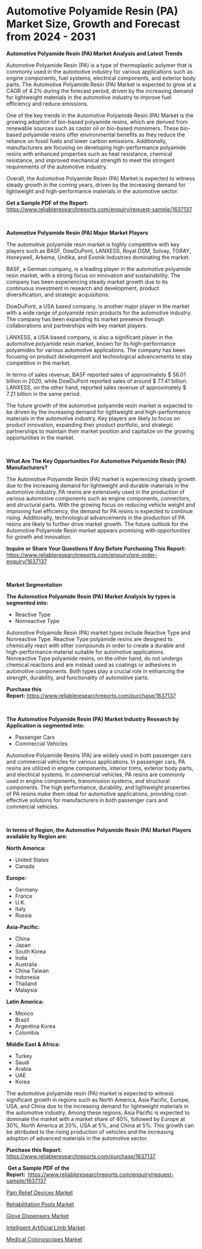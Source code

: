 <p><h1>Automotive Polyamide Resin (PA) Market Size, Growth and Forecast from 2024 - 2031</h1></p><p><strong>Automotive Polyamide Resin (PA) Market Analysis and Latest Trends</strong></p>
<p><p>Automotive Polyamide Resin (PA) is a type of thermoplastic polymer that is commonly used in the automotive industry for various applications such as engine components, fuel systems, electrical components, and exterior body parts. The Automotive Polyamide Resin (PA) Market is expected to grow at a CAGR of 4.2% during the forecast period, driven by the increasing demand for lightweight materials in the automotive industry to improve fuel efficiency and reduce emissions.</p><p>One of the key trends in the Automotive Polyamide Resin (PA) Market is the growing adoption of bio-based polyamide resins, which are derived from renewable sources such as castor oil or bio-based monomers. These bio-based polyamide resins offer environmental benefits as they reduce the reliance on fossil fuels and lower carbon emissions. Additionally, manufacturers are focusing on developing high-performance polyamide resins with enhanced properties such as heat resistance, chemical resistance, and improved mechanical strength to meet the stringent requirements of the automotive industry.</p><p>Overall, the Automotive Polyamide Resin (PA) Market is expected to witness steady growth in the coming years, driven by the increasing demand for lightweight and high-performance materials in the automotive sector.</p></p>
<p><strong>Get a Sample PDF of the Report:&nbsp;</strong> <a href="https://www.reliableresearchreports.com/enquiry/request-sample/1637137">https://www.reliableresearchreports.com/enquiry/request-sample/1637137</a></p>
<p>&nbsp;</p>
<p><strong>Automotive Polyamide Resin (PA) Major Market Players</strong></p>
<p><p>The automotive polyamide resin market is highly competitive with key players such as BASF, DowDuPont, LANXESS, Royal DSM, Solvay, TORAY, Honeywell, Arkema, Unitika, and Evonik Industries dominating the market.</p><p>BASF, a German company, is a leading player in the automotive polyamide resin market, with a strong focus on innovation and sustainability. The company has been experiencing steady market growth due to its continuous investment in research and development, product diversification, and strategic acquisitions.</p><p>DowDuPont, a USA based company, is another major player in the market with a wide range of polyamide resin products for the automotive industry. The company has been expanding its market presence through collaborations and partnerships with key market players.</p><p>LANXESS, a USA based company, is also a significant player in the automotive polyamide resin market, known for its high-performance polyamides for various automotive applications. The company has been focusing on product development and technological advancements to stay competitive in the market.</p><p>In terms of sales revenue, BASF reported sales of approximately $ 56.01 billion in 2020, while DowDuPont reported sales of around $ 77.41 billion. LANXESS, on the other hand, reported sales revenue of approximately $ 7.21 billion in the same period.</p><p>The future growth of the automotive polyamide resin market is expected to be driven by the increasing demand for lightweight and high-performance materials in the automotive industry. Key players are likely to focus on product innovation, expanding their product portfolio, and strategic partnerships to maintain their market position and capitalize on the growing opportunities in the market.</p></p>
<p>&nbsp;</p>
<p><strong>What Are The Key Opportunities For Automotive Polyamide Resin (PA) Manufacturers?</strong></p>
<p><p>The Automotive Polyamide Resin (PA) market is experiencing steady growth due to the increasing demand for lightweight and durable materials in the automotive industry. PA resins are extensively used in the production of various automotive components such as engine components, connectors, and structural parts. With the growing focus on reducing vehicle weight and improving fuel efficiency, the demand for PA resins is expected to continue rising. Additionally, technological advancements in the production of PA resins are likely to further drive market growth. The future outlook for the Automotive Polyamide Resin market appears promising with opportunities for growth and innovation.</p></p>
<p><strong>Inquire or Share Your Questions If Any Before Purchasing This Report:</strong> <a href="https://www.reliableresearchreports.com/enquiry/pre-order-enquiry/1637137">https://www.reliableresearchreports.com/enquiry/pre-order-enquiry/1637137</a></p>
<p>&nbsp;</p>
<p><strong>Market Segmentation</strong></p>
<p><strong>The Automotive Polyamide Resin (PA) Market Analysis by types is segmented into:</strong></p>
<p><ul><li>Reactive Type</li><li>Nonreactive Type</li></ul></p>
<p><p>Automotive Polyamide Resin (PA) market types include Reactive Type and Nonreactive Type. Reactive Type polyamide resins are designed to chemically react with other compounds in order to create a durable and high-performance material suitable for automotive applications. Nonreactive Type polyamide resins, on the other hand, do not undergo chemical reactions and are instead used as coatings or adhesives in automotive components. Both types play a crucial role in enhancing the strength, durability, and functionality of automotive parts.</p></p>
<p><strong>Purchase this Report:&nbsp;</strong><a href="https://www.reliableresearchreports.com/purchase/1637137">https://www.reliableresearchreports.com/purchase/1637137</a></p>
<p>&nbsp;</p>
<p><strong>The Automotive Polyamide Resin (PA) Market Industry Research by Application is segmented into:</strong></p>
<p><ul><li>Passenger Cars</li><li>Commercial Vehicles</li></ul></p>
<p><p>Automotive Polyamide Resins (PA) are widely used in both passenger cars and commercial vehicles for various applications. In passenger cars, PA resins are utilized in engine components, interior trims, exterior body parts, and electrical systems. In commercial vehicles, PA resins are commonly used in engine components, transmission systems, and structural components. The high performance, durability, and lightweight properties of PA resins make them ideal for automotive applications, providing cost-effective solutions for manufacturers in both passenger cars and commercial vehicles.</p></p>
<p>&nbsp;</p>
<p><strong>In terms of Region, the Automotive Polyamide Resin (PA) Market Players available by Region are:</strong></p>
<p>
    <p> <strong> North America: </strong>
        <ul>
            <li>United States</li>
            <li>Canada</li>
        </ul>
        </p> 
    <p> <strong> Europe: </strong>
        <ul>
            <li>Germany</li>
            <li>France</li>
            <li>U.K.</li>
            <li>Italy</li>
            <li>Russia</li>
        </ul>
        </p> 
    <p> <strong> Asia-Pacific: </strong>
        <ul>
            <li>China</li>
            <li>Japan</li>
            <li>South Korea</li>
            <li>India</li>
            <li>Australia</li>
            <li>China Taiwan</li>
            <li>Indonesia</li>
            <li>Thailand</li>
            <li>Malaysia</li>
        </ul>
        </p> 
    <p> <strong> Latin America: </strong>
        <ul>
            <li>Mexico</li>
            <li>Brazil</li>
            <li>Argentina Korea</li>
            <li>Colombia</li>
        </ul>
        </p> 
    <p> <strong> Middle East & Africa: </strong>
        <ul>
            <li>Turkey</li>
            <li>Saudi</li>
            <li>Arabia</li>
            <li>UAE</li>
            <li>Korea</li>
        </ul>
    </p>
    </p>
<p><p>The automotive polyamide resin (PA) market is expected to witness significant growth in regions such as North America, Asia Pacific, Europe, USA, and China due to the increasing demand for lightweight materials in the automotive industry. Among these regions, Asia Pacific is expected to dominate the market with a market share of 40%, followed by Europe at 30%, North America at 20%, USA at 5%, and China at 5%. This growth can be attributed to the rising production of vehicles and the increasing adoption of advanced materials in the automotive sector.</p></p>
<p><strong>Purchase this Report: </strong><a href="https://www.reliableresearchreports.com/purchase/1637137">https://www.reliableresearchreports.com/purchase/1637137</a></p>
<p>&nbsp;<strong>Get a Sample PDF of the Report:&nbsp;&nbsp;</strong><a href="https://www.reliableresearchreports.com/enquiry/request-sample/1637137">https://www.reliableresearchreports.com/enquiry/request-sample/1637137</a></p>
<p><strong></strong></p>
<p><p><a href="https://medium.com/@ethanmendoza76/pain-relief-devices-market-insight-market-trends-growth-forecasted-from-2024-to-2031-25bff800cdcf">Pain Relief Devices Market</a></p><p><a href="https://medium.com/@ethanmendoza76/rehabilitation-pools-market-competitive-analysis-market-trends-and-forecast-to-2031-183de0430e41">Rehabilitation Pools Market</a></p><p><a href="https://medium.com/@ethanmendoza76/glove-dispensers-market-outlook-industry-overview-and-forecast-2024-to-2031-86dae0fa7dc9">Glove Dispensers Market</a></p><p><a href="https://github.com/PeterParrish5/Market-Research-Report-List-3/blob/main/intelligent-artificial-limb-market.md">Intelligent Artificial Limb Market</a></p><p><a href="https://github.com/aliciawhite5576/Market-Research-Report-List-3/blob/main/medical-colonoscopes-market.md">Medical Colonoscopes Market</a></p></p>